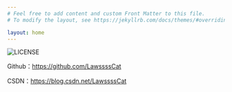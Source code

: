```yaml
---
# Feel free to add content and custom Front Matter to this file.
# To modify the layout, see https://jekyllrb.com/docs/themes/#overriding-theme-defaults

layout: home
---
```


<script>
var api = 'https://api.github.com/repos/LawssssCat/LawssssCat.github.io'
var json = Ajax({
    type: "GET",
    url: api,
    async: true,
    params: {},
    responseType: "json",
    // contentType = "application/x-www-form-urlencoded", //xhr.setRequestHeader("Content-Type",option.contentType); 
    done: (json) => {
        console.log('succ',json);
        document.getElementById('title-photo').src=json.owner.avatar_url;
    },
    fail: () => {
        console.log('err');
    }
})
</script>

<img id='title-photo' alt="LICENSE" />

Github：<https://github.com/LawssssCat>

CSDN：<https://blog.csdn.net/LawssssCat>